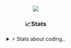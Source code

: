 <div align="center">
  
<p align="center">
  <img src="https://lanyard.cnrad.dev/api/1018290650602553364" />
</p>

### 📈Stats
<details>
    <summary> ⚡ Stats about coding.. </> </summary>
    <br/>

<!--START_SECTION:waka-->
![Code Time](http://img.shields.io/badge/Code%20Time-37%20hrs%2044%20mins-blue)

![Profile Views](http://img.shields.io/badge/Profile%20Views-17-blue)

**🐱 My GitHub Data** 

> 📦 1.1 MB Used in GitHub's Storage 
 > 
> 🏆 107 Contributions in the Year 2024
 > 
> 💼 Opted to Hire
 > 
> 📜 5 Public Repositories 
 > 
> 🔑 18 Private Repositories 
 > 
**I'm an Early 🐤** 

```text
🌞 Morning                26 commits          ██░░░░░░░░░░░░░░░░░░░░░░░   06.28 % 
🌆 Daytime                181 commits         ███████████░░░░░░░░░░░░░░   43.72 % 
🌃 Evening                165 commits         ██████████░░░░░░░░░░░░░░░   39.86 % 
🌙 Night                  42 commits          ███░░░░░░░░░░░░░░░░░░░░░░   10.14 % 
```
📅 **I'm Most Productive on Sunday** 

```text
Monday                   23 commits          █░░░░░░░░░░░░░░░░░░░░░░░░   05.56 % 
Tuesday                  45 commits          ███░░░░░░░░░░░░░░░░░░░░░░   10.87 % 
Wednesday                69 commits          ████░░░░░░░░░░░░░░░░░░░░░   16.67 % 
Thursday                 67 commits          ████░░░░░░░░░░░░░░░░░░░░░   16.18 % 
Friday                   50 commits          ███░░░░░░░░░░░░░░░░░░░░░░   12.08 % 
Saturday                 71 commits          ████░░░░░░░░░░░░░░░░░░░░░   17.15 % 
Sunday                   89 commits          █████░░░░░░░░░░░░░░░░░░░░   21.50 % 
```


📊 **This Week I Spent My Time On** 

```text
🕑︎ Time Zone: Europe/Berlin

💬 Programming Languages: 
Other                    2 hrs 48 mins       ███████████████░░░░░░░░░░   60.96 % 
Lua                      1 hr 24 mins        ████████░░░░░░░░░░░░░░░░░   30.55 % 
HTML                     9 mins              █░░░░░░░░░░░░░░░░░░░░░░░░   03.37 % 
JSON                     6 mins              █░░░░░░░░░░░░░░░░░░░░░░░░   02.30 % 
INI                      5 mins              ░░░░░░░░░░░░░░░░░░░░░░░░░   01.99 % 

🔥 Editors: 
VS Code                  4 hrs 37 mins       █████████████████████████   100.00 % 

🐱‍💻 Projects: 
Unknown Project          3 hrs 6 mins        █████████████████░░░░░░░░   67.35 % 
[framework]              1 hr 30 mins        ████████░░░░░░░░░░░░░░░░░   32.65 % 

💻 Operating System: 
Windows                  4 hrs 37 mins       █████████████████████████   100.00 % 
```

**I Mostly Code in JavaScript** 

```text
JavaScript               8 repos             ██████████░░░░░░░░░░░░░░░   38.10 % 
Lua                      5 repos             ██████░░░░░░░░░░░░░░░░░░░   23.81 % 
Python                   3 repos             ████░░░░░░░░░░░░░░░░░░░░░   14.29 % 
TypeScript               2 repos             ██░░░░░░░░░░░░░░░░░░░░░░░   09.52 % 
HTML                     1 repo              █░░░░░░░░░░░░░░░░░░░░░░░░   04.76 % 
```




 Last Updated on 14/10/2024 05:19:10 UTC
<!--END_SECTION:waka-->
</details>
